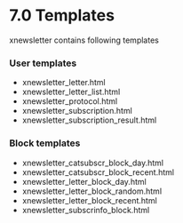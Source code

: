 # 7.0 Templates
xnewsletter contains following templates
### User templates
* xnewsletter_letter.html
* xnewsletter_letter_list.html
* xnewsletter_protocol.html
* xnewsletter_subscription.html
* xnewsletter_subscription_result.html

### Block templates
* xnewsletter_catsubscr_block_day.html
* xnewsletter_catsubscr_block_recent.html
* xnewsletter_letter_block_day.html
* xnewsletter_letter_block_random.html
* xnewsletter_letter_block_recent.html
* xnewsletter_subscrinfo_block.html
